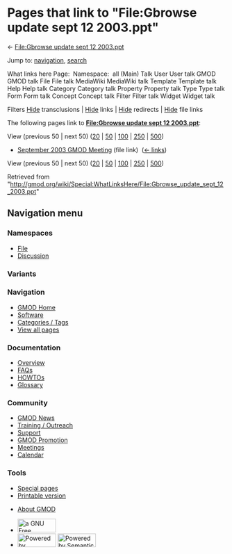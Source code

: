 <div id="mw-page-base" class="noprint">

</div>

<div id="mw-head-base" class="noprint">

</div>

<div id="content" class="mw-body" role="main">

<span id="top"></span>

<div id="mw-js-message" style="display:none;">

</div>



# <span dir="auto">Pages that link to "File:Gbrowse update sept 12 2003.ppt"</span>

<div id="bodyContent">

<div id="contentSub">

← [File:Gbrowse update sept 12
2003.ppt](/wiki/File:Gbrowse_update_sept_12_2003.ppt "File:Gbrowse update sept 12 2003.ppt")

</div>

<div id="jump-to-nav" class="mw-jump">

Jump to: [navigation](#mw-navigation), [search](#p-search)

</div>

<div id="mw-content-text">

What links here Page:  Namespace:  all (Main) Talk User User talk GMOD
GMOD talk File File talk MediaWiki MediaWiki talk Template Template talk
Help Help talk Category Category talk Property Property talk Type Type
talk Form Form talk Concept Concept talk Filter Filter talk Widget
Widget talk

Filters
[Hide](/mediawiki/index.php?title=Special:WhatLinksHere/File:Gbrowse_update_sept_12_2003.ppt&hidetrans=1 "Special:WhatLinksHere/File:Gbrowse update sept 12 2003.ppt")
transclusions \|
[Hide](/mediawiki/index.php?title=Special:WhatLinksHere/File:Gbrowse_update_sept_12_2003.ppt&hidelinks=1 "Special:WhatLinksHere/File:Gbrowse update sept 12 2003.ppt")
links \|
[Hide](/mediawiki/index.php?title=Special:WhatLinksHere/File:Gbrowse_update_sept_12_2003.ppt&hideredirs=1 "Special:WhatLinksHere/File:Gbrowse update sept 12 2003.ppt")
redirects \|
[Hide](/mediawiki/index.php?title=Special:WhatLinksHere/File:Gbrowse_update_sept_12_2003.ppt&hideimages=1 "Special:WhatLinksHere/File:Gbrowse update sept 12 2003.ppt")
file links

The following pages link to **[File:Gbrowse update sept 12
2003.ppt](/wiki/File:Gbrowse_update_sept_12_2003.ppt "File:Gbrowse update sept 12 2003.ppt")**:

View (previous 50 \| next 50)
([20](/mediawiki/index.php?title=Special:WhatLinksHere/File:Gbrowse_update_sept_12_2003.ppt&limit=20 "Special:WhatLinksHere/File:Gbrowse update sept 12 2003.ppt")
\|
[50](/mediawiki/index.php?title=Special:WhatLinksHere/File:Gbrowse_update_sept_12_2003.ppt&limit=50 "Special:WhatLinksHere/File:Gbrowse update sept 12 2003.ppt")
\|
[100](/mediawiki/index.php?title=Special:WhatLinksHere/File:Gbrowse_update_sept_12_2003.ppt&limit=100 "Special:WhatLinksHere/File:Gbrowse update sept 12 2003.ppt")
\|
[250](/mediawiki/index.php?title=Special:WhatLinksHere/File:Gbrowse_update_sept_12_2003.ppt&limit=250 "Special:WhatLinksHere/File:Gbrowse update sept 12 2003.ppt")
\|
[500](/mediawiki/index.php?title=Special:WhatLinksHere/File:Gbrowse_update_sept_12_2003.ppt&limit=500 "Special:WhatLinksHere/File:Gbrowse update sept 12 2003.ppt"))

- [September 2003 GMOD
  Meeting](/wiki/September_2003_GMOD_Meeting "September 2003 GMOD Meeting")
  (file link) ‎ <span class="mw-whatlinkshere-tools">([←
  links](/mediawiki/index.php?title=Special:WhatLinksHere&target=September+2003+GMOD+Meeting "Special:WhatLinksHere"))</span>

View (previous 50 \| next 50)
([20](/mediawiki/index.php?title=Special:WhatLinksHere/File:Gbrowse_update_sept_12_2003.ppt&limit=20 "Special:WhatLinksHere/File:Gbrowse update sept 12 2003.ppt")
\|
[50](/mediawiki/index.php?title=Special:WhatLinksHere/File:Gbrowse_update_sept_12_2003.ppt&limit=50 "Special:WhatLinksHere/File:Gbrowse update sept 12 2003.ppt")
\|
[100](/mediawiki/index.php?title=Special:WhatLinksHere/File:Gbrowse_update_sept_12_2003.ppt&limit=100 "Special:WhatLinksHere/File:Gbrowse update sept 12 2003.ppt")
\|
[250](/mediawiki/index.php?title=Special:WhatLinksHere/File:Gbrowse_update_sept_12_2003.ppt&limit=250 "Special:WhatLinksHere/File:Gbrowse update sept 12 2003.ppt")
\|
[500](/mediawiki/index.php?title=Special:WhatLinksHere/File:Gbrowse_update_sept_12_2003.ppt&limit=500 "Special:WhatLinksHere/File:Gbrowse update sept 12 2003.ppt"))

</div>

<div class="printfooter">

Retrieved from
"<http://gmod.org/wiki/Special:WhatLinksHere/File:Gbrowse_update_sept_12_2003.ppt>"

</div>

<div id="catlinks" class="catlinks catlinks-allhidden">

</div>

<div class="visualClear">

</div>

</div>

</div>

<div id="mw-navigation">

## Navigation menu

<div id="mw-head">



<div id="left-navigation">

<div id="p-namespaces" class="vectorTabs" role="navigation"
aria-labelledby="p-namespaces-label">

### Namespaces

- <span id="ca-nstab-image"><a href="/wiki/File:Gbrowse_update_sept_12_2003.ppt" accesskey="c"
  title="View the file page [c]">File</a></span>
- <span id="ca-talk"><a
  href="/mediawiki/index.php?title=File_talk:Gbrowse_update_sept_12_2003.ppt&amp;action=edit&amp;redlink=1"
  accesskey="t"
  title="Discussion about the content page [t]">Discussion</a></span>

</div>

<div id="p-variants" class="vectorMenu emptyPortlet" role="navigation"
aria-labelledby="p-variants-label">

### 

### Variants[](#)

<div class="menu">

</div>

</div>

</div>

<div id="right-navigation">





</div>



</div>

</div>

</div>

<div id="mw-panel">

<div id="p-logo" role="banner">

<a href="/wiki/Main_Page"
style="background-image: url(http://gmod.org/images/GMOD-cogs.png);"
title="Visit the main page"></a>

</div>

<div id="p-Navigation" class="portal" role="navigation"
aria-labelledby="p-Navigation-label">

### Navigation

<div class="body">

- <span id="n-GMOD-Home">[GMOD Home](/wiki/Main_Page)</span>
- <span id="n-Software">[Software](/wiki/GMOD_Components)</span>
- <span id="n-Categories-.2F-Tags">[Categories /
  Tags](/wiki/Categories)</span>
- <span id="n-View-all-pages">[View all
  pages](/wiki/Special:AllPages)</span>

</div>

</div>

<div id="p-Documentation" class="portal" role="navigation"
aria-labelledby="p-Documentation-label">

### Documentation

<div class="body">

- <span id="n-Overview">[Overview](/wiki/Overview)</span>
- <span id="n-FAQs">[FAQs](/wiki/Category:FAQ)</span>
- <span id="n-HOWTOs">[HOWTOs](/wiki/Category:HOWTO)</span>
- <span id="n-Glossary">[Glossary](/wiki/Glossary)</span>

</div>

</div>

<div id="p-Community" class="portal" role="navigation"
aria-labelledby="p-Community-label">

### Community

<div class="body">

- <span id="n-GMOD-News">[GMOD News](/wiki/GMOD_News)</span>
- <span id="n-Training-.2F-Outreach">[Training /
  Outreach](/wiki/Training_and_Outreach)</span>
- <span id="n-Support">[Support](/wiki/Support)</span>
- <span id="n-GMOD-Promotion">[GMOD
  Promotion](/wiki/GMOD_Promotion)</span>
- <span id="n-Meetings">[Meetings](/wiki/Meetings)</span>
- <span id="n-Calendar">[Calendar](/wiki/Calendar)</span>

</div>

</div>

<div id="p-tb" class="portal" role="navigation"
aria-labelledby="p-tb-label">

### Tools

<div class="body">

- <span id="t-specialpages"><a href="/wiki/Special:SpecialPages" accesskey="q"
  title="A list of all special pages [q]">Special pages</a></span>
- <span id="t-print"><a
  href="/mediawiki/index.php?title=Special:WhatLinksHere/File:Gbrowse_update_sept_12_2003.ppt&amp;printable=yes"
  rel="alternate" accesskey="p"
  title="Printable version of this page [p]">Printable version</a></span>

</div>

</div>

</div>

</div>

<div id="footer" role="contentinfo">

- <span id="footer-places-about">[About
  GMOD](/wiki/GMOD:About "GMOD:About")</span>

<!-- -->

- <span id="footer-copyrightico">[<img src="http://www.gnu.org/graphics/gfdl-logo-small.png" width="88"
  height="31" alt="a GNU Free Documentation License" />](http://www.gnu.org/licenses/fdl-1.3.html)</span>
- <span id="footer-poweredbyico">[<img src="/mediawiki/skins/common/images/poweredby_mediawiki_88x31.png"
  width="88" height="31" alt="Powered by MediaWiki" />](//www.mediawiki.org/)
  [<img
  src="/mediawiki/extensions/SemanticMediaWiki/includes/../resources/images/smw_button.png"
  width="88" height="31" alt="Powered by Semantic MediaWiki" />](https://www.semantic-mediawiki.org/wiki/Semantic_MediaWiki)</span>

<div style="clear:both">

</div>

</div>
